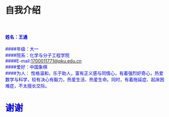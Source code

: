 # 自我介绍

&nbsp;
&nbsp;

#### <font color="oranged"> 姓名：王通  
####年级：大一  
####院系：化学与分子工程学院  
####E-mail:1700011771@pku.edu.cn  
####爱好：中国象棋  
####为人： 
性格温和，乐于助人，富有正义感与同情心，有着强烈好奇心，热爱数学与科学，较有决心有毅力，热爱生活、热爱生命。同时，有着拖延症、起床困难症，不太擅长交际。
# 谢谢
